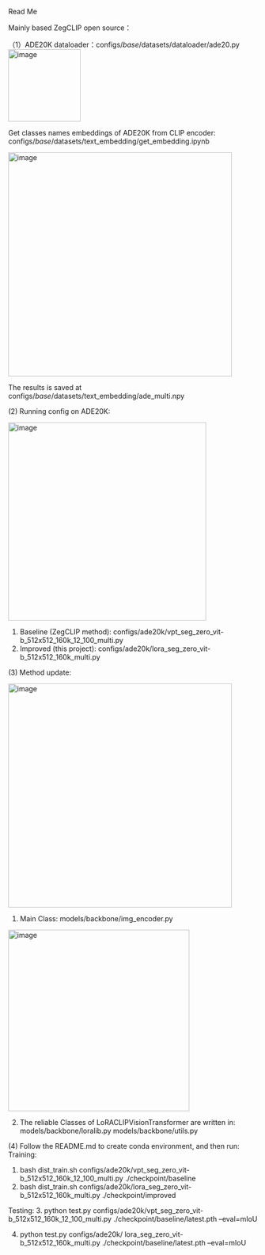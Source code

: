 Read Me

Mainly based ZegCLIP open source：

（1）ADE20K dataloader：configs/_base_/datasets/dataloader/ade20.py
<img width="146" alt="image" src="https://github.com/nicooolegyc0310/Improved-Zero-shot-Semantic-Segmentation-on-ADE20K-Dataset/assets/168481450/16d4a661-a069-4ede-b204-a6f061baf0db">


Get classes names embeddings of ADE20K from CLIP encoder:
configs/_base_/datasets/text_embedding/get_embedding.ipynb

<img width="452" alt="image" src="https://github.com/nicooolegyc0310/Improved-Zero-shot-Semantic-Segmentation-on-ADE20K-Dataset/assets/168481450/af4934bf-8f79-488f-b558-ea56f7b9aef0">

 
The results is saved at configs/_base_/datasets/text_embedding/ade_multi.npy

(2) Running config on ADE20K:

<img width="400" alt="image" src="https://github.com/nicooolegyc0310/Improved-Zero-shot-Semantic-Segmentation-on-ADE20K-Dataset/assets/168481450/43560b0e-ed4f-4cbe-8870-ea417aaf6a45">

 
1.	Baseline (ZegCLIP method): configs/ade20k/vpt_seg_zero_vit-b_512x512_160k_12_100_multi.py
2.	Improved (this project): configs/ade20k/lora_seg_zero_vit-b_512x512_160k_multi.py

(3) Method update:

<img width="452" alt="image" src="https://github.com/nicooolegyc0310/Improved-Zero-shot-Semantic-Segmentation-on-ADE20K-Dataset/assets/168481450/4b68199f-d67a-4d5c-b206-53cf33c9f60d">


1.	Main Class: models/backbone/img_encoder.py
   
<img width="366" alt="image" src="https://github.com/nicooolegyc0310/Improved-Zero-shot-Semantic-Segmentation-on-ADE20K-Dataset/assets/168481450/100ef859-4323-4cae-b61c-d2c8ecea2632">

 
2.	The reliable Classes of LoRACLIPVisionTransformer are written in:
models/backbone/loralib.py
models/backbone/utils.py


(4) Follow the README.md to create conda environment, and then run:
Training:
1.	bash dist_train.sh configs/ade20k/vpt_seg_zero_vit-b_512x512_160k_12_100_multi.py ./checkpoint/baseline 
2.	bash dist_train.sh configs/ade20k/lora_seg_zero_vit-b_512x512_160k_multi.py ./checkpoint/improved

Testing:
3.	python test.py configs/ade20k/vpt_seg_zero_vit-b_512x512_160k_12_100_multi.py ./checkpoint/baseline/latest.pth –eval=mIoU

4.	python test.py configs/ade20k/ lora_seg_zero_vit-b_512x512_160k_multi.py ./checkpoint/baseline/latest.pth –eval=mIoU
